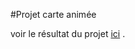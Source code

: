 #Projet carte animée

voir le résultat du projet [ici](https://adriendesart.github.io/adriendesart-card.github.io/) .
